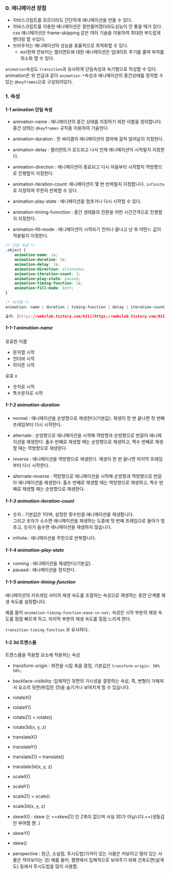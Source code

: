 ### 0. 애니메이션 장점

- 자바스크립트를 모르더라도 간단하게 애니메이션을 만들 수 있다.
- 자바스크립트를 이용한 애니메이션은 잘만들어졌더라도성능이 안 좋을 때가 있다.  css 애니메이션은 frame-skipping 같은 여러 기술을 이용하여 최대한 부드럽게 랜더링 할 수있다.
- 브라우저는 애니메이션의 성능을 효율적으로 최적화할 수 있다.
	- ex)현재 안보이는 엘리먼트에 대한 애니메이션은 업데이트 주기를 줄여 부하를 최소화 할 수 있다.

`animation`속성도 `transition`과 유사하게 단일속성과 속기형으로 작성할 수 있다.
animation은 위 언급과 같이 `animation-*`속성과 애니메이션의 중간상태를 정의할 수 있는 `@keyframes`으로 구성되어있다.


### 1. 속성
#### 1-1 animation 단일 속성

- animation-name : 애니메이션의 중간 상태를 지정하기 위한 이름을 정의합니다. 중간 상태는 `@keyframes` 규칙을 이용하여 기술한다.

- animation-duration : 한 싸이클의 애니메이션이 얼마에 걸쳐 일어날지 지정한다.

- animation-delay : 엘리먼트가 로드되고 나서 언제 애니메이션이 시작될지 지정한다.

- animation-direction : 애니메이션이 종료되고 다시 처음부터 시작할지 역방향으로 진행할지 지정한다.

- animation-iteration-count: 애니메이션이 몇 번 반복될지 지정합니다. `infinite` 로 지정하여 무한히 반복할 수 있다.

- animation-play-state : 애니메이션을 멈추거나 다시 시작할 수 있다.

- animation-timing-funnction : 중간 생태들의 전환을 어떤 시간간격으로 진행할지 지정한다.

- animation-fill-mode : 애니메이션이 시작되기 전이나 끝나고 난 후 어떤ㄷ 값이 적용될지 지정한다.

```css
/* 단일 속성 */
.object {
    animation-name: 1s;
    animation-duration: 2s;
    animation-delay: 1s;
    animation-direction: alternate;
    animation-iteration-count: 3;
    animation-play-state: paused;
    animation-timing-function: 1s;
    animation-fill-mode: both;
}
    
/* 속기형 */
animation: name | duration | timing-function | delay | iteration-count | direction | fill-mode | play-state> [,...];

출처: [https://webclub.tistory.com/621](https://webclub.tistory.com/621) [Web Club:티스토리]
```

##### 1-1-1 animation-name
유효한 이름
- 문자열 시작
- 언더바 시작
- 하이픈 시작

유효 x
- 숫자로 시작
- 특수문자로 시작



##### 1-1-2 animation-duration
- normal : 애니메이션을 순방향으로 재생한다(기본값). 재생이 한 번 끝나면 첫 번째 프레임부터 다시 시작한다.
        
 - alternate : 순방향으로 애니메이션을 시작해 역방향과 순방향으로 번갈아 애니메이션을 재생한다. 홀수 번째로 재생할 때는 순방향으로 재생하고, 짝수 번째로 재생할 때는 역방향으로 재생한다.
            
 - reverse : 애니메이션을 역방향으로 재생한다. 재생이 한 번 끝나면 마지막 프레임부터 다시 시작한다.

 - alternate-reverse : 역방향으로 애니메이션을 시작해 순방향과 역방향으로 번갈아 애니메이션을 재생한다. 홀수 번째로 재생할 때는 역방향으로 재생하고, 짝수 번째로 재생할 때는 순방향으로 재생한다.

##### 1-1-3 animation-iteration-count

- 숫자 : 기본값은 1이며, 설정한 횟수만큼 애니메이션을 재생합니다.   
     그리고 숫자가 소수면 애니메이션을 재생하는 도중에 첫 번째 프레임으로 돌아가 멈추고, 숫자가 음수면 애니메이션을 재생하지 않습니다.

 - infinite : 애니메이션을 무한으로 반복합니다.


##### 1-1-4 animation-play-state
- running : 애니메이션을 재생한다(기본값).
- paused : 애니메이션을 정지한다.





##### 1-1-5 animation-timing-function

애니메이션의 키프레임 사이의 재생 속도를 조절하는 속성으로 재생하는 동안 단계별 재생 속도를 설정합니다.

예를 들어 `animation-timing-function:ease-in-out;` 속성은 시작 부분의 재생 속도를 점점 빠르게 하고, 마지막 부분의 재생 속도를 점점 느리게 한다.

`transition-timing-function` 과 유사하다.






#### 1-2 3d 트랜스폼
트랜스폼을 적용할 요소에 적용하는 속성


- transform-origin : 회전을 시킬 축을 결정, 기본값은 `transform-origin: 50% 50%;`  


- backface-visibility :입체적인 뒷면의 가시성을 결정하는 속성,  즉, 변형이 가해져서 요소의 뒷면(뒤집힌 것)을 숨기거나 보여지게 할 수 있습니다.

- rotateX()
- rotateY()
- rotateZ() = rotate()
- rotate3d(x, y, z)   

- translateX()
- translateY()
- translateZ() = translate()
- translate3d(x, y, z)   

- scaleX()
- scaleY()
- scaleZ() = scale()
 - scale3d(x, y, z)   
  
- skewX() : skew 는 ==skewZ() 인 Z축이 없으며 사실 3D가 아닙니다.==(생동감만 부여할 뿐..)
- skewY()
- skew()   
  
 - perspective : 원근, 소실점, 투시도법(가까이 있는 사물은 커보이고 멀리 있는 사물은 작아보이는 것)   예를 들어, 평면에서 입체적으로 보여주기 위해 건축도면(설계도) 등에서 투시도법을 많이 사용함.

